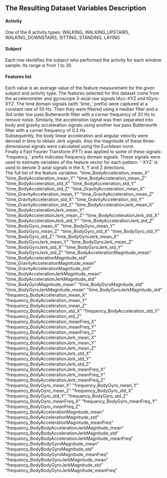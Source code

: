 ## The Resulting Dataset Variables Description

#### Activity
One of the 6 activity types: WALKING, WALKING_UPSTAIRS, WALKING_DOWNSTAIRS, SITTING, STANDING, LAYING
#### Subject
Each row identifies the subject who performed the activity for each window sample. Its range is from 1 to 30.
#### Features list
Each value is an average value of the feature measurement for the given subject and activity type.
The features selected for this dataset come from the accelerometer and gyroscope 3-axial raw signals tAcc-XYZ and tGyro-XYZ. 
The time domain signals (with 'time_' prefix) were captured at a constant rate of 50 Hz. 
Then they were filtered using a median filter and a 3rd order low pass Butterworth filter with a corner frequency of 20 Hz to remove noise. 
Similarly, the acceleration signal was then separated into body and gravity acceleration signals using another low pass Butterworth filter with a corner frequency of 0.3 Hz.
\
Subsequently, the body linear acceleration and angular velocity were derived in time to obtain Jerk signals. 
Also the magnitude of these three-dimensional signals were calculated using the Euclidean norm. 
\
Finally a Fast Fourier Transform (FFT) was applied to some of these signals: 'frequency_' prefix indicates frequency domain signals. 
These signals were used to estimate variables of the feature vector for each pattern: '-XYZ' is used to denote 3-axial signals in the X, Y and Z directions.
\
The full list of the feature variables:
"time_BodyAcceleration_mean_X"
"time_BodyAcceleration_mean_Y"
"time_BodyAcceleration_mean_Z"
"time_BodyAcceleration_std_X"
"time_BodyAcceleration_std_Y"
"time_BodyAcceleration_std_Z"
"time_GravityAcceleration_mean_X"
"time_GravityAcceleration_mean_Y"
"time_GravityAcceleration_mean_Z"
"time_GravityAcceleration_std_X"
"time_GravityAcceleration_std_Y"
"time_GravityAcceleration_std_Z"
"time_BodyAccelerationJerk_mean_X"
"time_BodyAccelerationJerk_mean_Y"
"time_BodyAccelerationJerk_mean_Z"
"time_BodyAccelerationJerk_std_X"
"time_BodyAccelerationJerk_std_Y"
"time_BodyAccelerationJerk_std_Z"
"time_BodyGyro_mean_X"
"time_BodyGyro_mean_Y"
"time_BodyGyro_mean_Z"
"time_BodyGyro_std_X"
"time_BodyGyro_std_Y"
"time_BodyGyro_std_Z"
"time_BodyGyroJerk_mean_X"
"time_BodyGyroJerk_mean_Y"
"time_BodyGyroJerk_mean_Z"
"time_BodyGyroJerk_std_X"
"time_BodyGyroJerk_std_Y"
"time_BodyGyroJerk_std_Z"
"time_BodyAccelerationMagnitude_mean"
"time_BodyAccelerationMagnitude_std"
"time_GravityAccelerationMagnitude_mean"
"time_GravityAccelerationMagnitude_std"
"time_BodyAccelerationJerkMagnitude_mean"
"time_BodyAccelerationJerkMagnitude_std"
"time_BodyGyroMagnitude_mean"
"time_BodyGyroMagnitude_std"
"time_BodyGyroJerkMagnitude_mean"
"time_BodyGyroJerkMagnitude_std"
"frequency_BodyAcceleration_mean_X"
"frequency_BodyAcceleration_mean_Y"
"frequency_BodyAcceleration_mean_Z"
"frequency_BodyAcceleration_std_X"
"frequency_BodyAcceleration_std_Y"
"frequency_BodyAcceleration_std_Z"
"frequency_BodyAcceleration_meanFreq_X"
"frequency_BodyAcceleration_meanFreq_Y"
"frequency_BodyAcceleration_meanFreq_Z"
"frequency_BodyAccelerationJerk_mean_X"
"frequency_BodyAccelerationJerk_mean_Y"
"frequency_BodyAccelerationJerk_mean_Z"
"frequency_BodyAccelerationJerk_std_X"
"frequency_BodyAccelerationJerk_std_Y"
"frequency_BodyAccelerationJerk_std_Z"
"frequency_BodyAccelerationJerk_meanFreq_X"
"frequency_BodyAccelerationJerk_meanFreq_Y"
"frequency_BodyAccelerationJerk_meanFreq_Z"
"frequency_BodyGyro_mean_X"
"frequency_BodyGyro_mean_Y"
"frequency_BodyGyro_mean_Z"
"frequency_BodyGyro_std_X"
"frequency_BodyGyro_std_Y"
"frequency_BodyGyro_std_Z"
"frequency_BodyGyro_meanFreq_X"
"frequency_BodyGyro_meanFreq_Y"
"frequency_BodyGyro_meanFreq_Z"
"frequency_BodyAccelerationMagnitude_mean"
"frequency_BodyAccelerationMagnitude_std"
"frequency_BodyAccelerationMagnitude_meanFreq"
"frequency_BodyBodyAccelerationJerkMagnitude_mean"
"frequency_BodyBodyAccelerationJerkMagnitude_std"
"frequency_BodyBodyAccelerationJerkMagnitude_meanFreq"
"frequency_BodyBodyGyroMagnitude_mean"
"frequency_BodyBodyGyroMagnitude_std"
"frequency_BodyBodyGyroMagnitude_meanFreq"
"frequency_BodyBodyGyroJerkMagnitude_mean"
"frequency_BodyBodyGyroJerkMagnitude_std"
"frequency_BodyBodyGyroJerkMagnitude_meanFreq"
